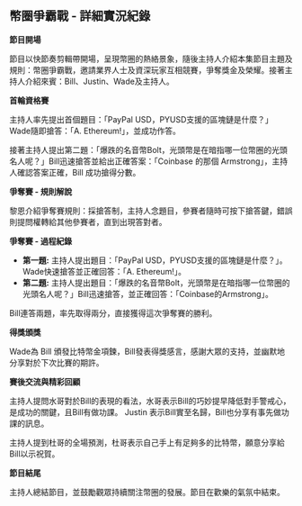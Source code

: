 ## 幣圈爭霸戰 - 詳細實況紀錄

**節目開場**

節目以快節奏剪輯帶開場，呈現幣圈的熱絡景象，隨後主持人介紹本集節目主題及規則：幣圈爭霸戰，邀請業界人士及資深玩家互相競賽，爭奪獎金及榮耀。接著主持人介紹來賓：Bill、Justin、Wade及主持人。

**首輪資格賽**

主持人率先提出首個題目：「PayPal USD，PYUSD支援的區塊鏈是什麼？」Wade隨即搶答：「A. Ethereum!」，並成功作答。

接著主持人提出第二題：「爆跌的名音幣Bolt，光頭幣是在暗指哪一位幣圈的光頭名人呢？」Bill迅速搶答並給出正確答案：「Coinbase 的那個 Armstrong」，主持人確認答案正確，Bill 成功搶得分數。

**爭奪賽 - 規則解說**

黎恩介紹爭奪賽規則：採搶答制，主持人念題目，參賽者隨時可按下搶答鍵，錯誤則提問權轉給其他參賽者，直到出現答對者。

**爭奪賽 - 過程紀錄**

* **第一題:** 主持人提出題目：「PayPal USD，PYUSD支援的區塊鏈是什麼？」。Wade快速搶答並正確回答：「A. Ethereum!」。
* **第二題:** 主持人提出題目：「爆跌的名音幣Bolt，光頭幣是在暗指哪一位幣圈的光頭名人呢？」Bill迅速搶答，並正確回答：「Coinbase的Armstrong」。

Bill連答兩題，率先取得兩分，直接獲得這次爭奪賽的勝利。

**得獎頒獎**

Wade為 Bill 頒發比特幣金項鍊，Bill發表得獎感言，感謝大眾的支持，並幽默地分享對於下次比賽的期許。

**賽後交流與精彩回顧**

主持人提問水哥對於Bill的表現的看法，水哥表示Bill的巧妙提早降低對手警戒心，是成功的關鍵，且Bill有做功課。 Justin 表示Bill實至名歸，Bill也分享有事先做功課的訊息。

主持人提到杜哥的全場預測，杜哥表示自己手上有足夠多的比特幣，願意分享給Bill以示祝賀。

**節目結尾**

主持人總結節目，並鼓勵觀眾持續關注幣圈的發展。節目在歡樂的氣氛中結束。